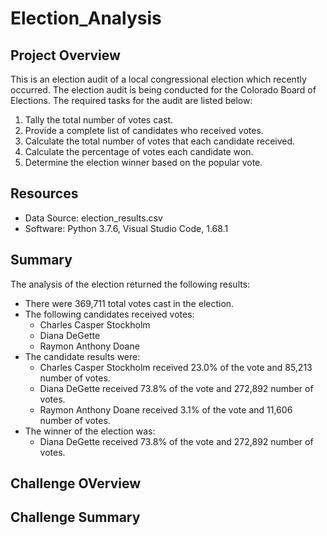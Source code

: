 # Election_Analysis

## Project Overview
This is an election audit of a local congressional election which recently occurred.  The election audit is being conducted for the Colorado Board of Elections.  The required tasks for the audit are listed below:

1. Tally the total number of votes cast.
2. Provide a complete list of candidates who received votes.
3. Calculate the total number of votes that each candidate received.
4. Calculate the percentage of votes each candidate won.
5. Determine the election winner  based on the popular vote.

## Resources
- Data Source: election_results.csv
-  Software: Python 3.7.6, Visual Studio Code, 1.68.1

## Summary
The analysis of the election returned the following results:
- There were 369,711 total votes cast in the election.
- The following candidates received votes:
    - Charles Casper Stockholm
    - Diana DeGette
    - Raymon Anthony Doane
- The candidate results were:
    - Charles Casper Stockholm received 23.0% of the vote and 85,213 number of votes.
    - Diana DeGette received 73.8% of the vote and 272,892 number of votes.
    - Raymon Anthony Doane received 3.1% of the vote and 11,606 number of votes.
- The winner of the election was:
    - Diana DeGette received 73.8% of the vote and 272,892 number of votes.

## Challenge OVerview

## Challenge Summary
